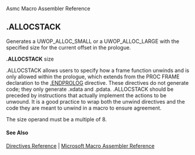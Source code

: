 Asmc Macro Assembler Reference

## .ALLOCSTACK

Generates a UWOP_ALLOC_SMALL or a UWOP_ALLOC_LARGE with the specified size for the current offset in the prologue.

**.ALLOCSTACK** size

.ALLOCSTACK allows users to specify how a frame function unwinds and is only allowed within the prologue, which extends from the PROC FRAME declaration to the [.ENDPROLOG](dot_endprolog.md) directive. These directives do not generate code; they only generate .xdata and .pdata. .ALLOCSTACK should be preceded by instructions that actually implement the actions to be unwound. It is a good practice to wrap both the unwind directives and the code they are meant to unwind in a macro to ensure agreement.

The size operand must be a multiple of 8.

#### See Also

[Directives Reference](readme.md) | [Microsoft Macro Assembler Reference](https://docs.microsoft.com/en-us/cpp/assembler/masm/dot-allocstack?view=vs-2019)
